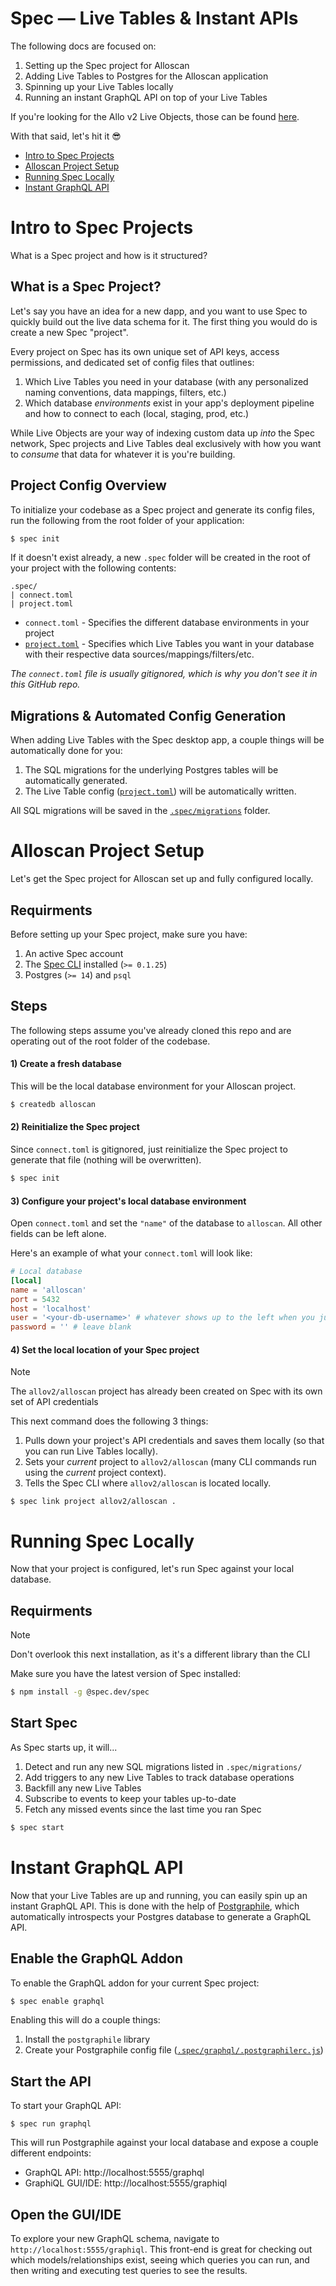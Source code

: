 # Spec — Live Tables & Instant APIs

The following docs are focused on:

1. Setting up the Spec project for Alloscan
2. Adding Live Tables to Postgres for the Alloscan application
3. Spinning up your Live Tables locally
4. Running an instant GraphQL API on top of your Live Tables

If you're looking for the Allo v2 Live Objects, those can be found [here](https://github.com/allo-protocol/allo-v2-spec).

With that said, let's hit it 😎

* [Intro to Spec Projects](#intro-to-spec-projects)
* [Alloscan Project Setup](#what-is-a-spec-project)
* [Running Spec Locally](#project-config-overview)
* [Instant GraphQL API](#instant-graphql-api)

# Intro to Spec Projects

What is a Spec project and how is it structured?

## What is a Spec Project?

Let's say you have an idea for a new dapp, and you want to use Spec to quickly build out the live data schema for it. The first thing you would do is create a new Spec "project". 

Every project on Spec has its own unique set of API keys, access permissions, and dedicated set of config files that outlines:

1. Which Live Tables you need in your database (with any personalized naming conventions, data mappings, filters, etc.)
2. Which database _environments_ exist in your app's deployment pipeline and how to connect to each (local, staging, prod, etc.)

While Live Objects are your way of indexing custom data up _into_ the Spec network, Spec projects and Live Tables deal exclusively with how you want to _consume_ that data for whatever it is you're building.

## Project Config Overview

To initialize your codebase as a Spec project and generate its config files, run the following from the root folder of your application:

```bash
$ spec init
```

If it doesn't exist already, a new `.spec` folder will be created in the root of your project with the following contents:

```
.spec/
| connect.toml
| project.toml
```

* `connect.toml` - Specifies the different database environments in your project
* [`project.toml`](/.spec/project.toml) - Specifies which Live Tables you want in your database with their respective data sources/mappings/filters/etc.

_The `connect.toml` file is usually gitignored, which is why you don't see it in this GitHub repo._

## Migrations & Automated Config Generation

When adding Live Tables with the Spec desktop app, a couple things will be automatically done for you:

1. The SQL migrations for the underlying Postgres tables will be automatically generated.
2. The Live Table config ([`project.toml`](/.spec/project.toml)) will be automatically written.

All SQL migrations will be saved in the [`.spec/migrations`](/.spec/migrations/) folder.

# Alloscan Project Setup

Let's get the Spec project for Alloscan set up and fully configured locally.

## Requirments

Before setting up your Spec project, make sure you have:

1. An active Spec account
2. The [Spec CLI](https://github.com/spec-dev/allo/blob/master/guides/CLI-Setup.md) installed (`>= 0.1.25`)
3. Postgres (`>= 14`) and `psql`

## Steps

The following steps assume you've already cloned this repo and are operating out of the root folder of the codebase.

#### 1) Create a fresh database

This will be the local database environment for your Alloscan project.

```bash
$ createdb alloscan
```

#### 2) Reinitialize the Spec project

Since `connect.toml` is gitignored, just reinitialize the Spec project to generate that file (nothing will be overwritten).

```bash
$ spec init
```

#### 3) Configure your project's local database environment

Open `connect.toml` and set the `"name"` of the database to `alloscan`. All other fields can be left alone.

Here's an example of what your `connect.toml` will look like:

```toml
# Local database
[local]
name = 'alloscan'
port = 5432
host = 'localhost'
user = '<your-db-username>' # whatever shows up to the left when you just type 'psql' and hit enter
password = '' # leave blank
```

#### 4) Set the local location of your Spec project

> [!NOTE]
> The `allov2/alloscan` project has already been created on Spec with its own set of API credentials 

This next command does the following 3 things:

1. Pulls down your project's API credentials and saves them locally (so that you can run Live Tables locally).
2. Sets your _current_ project to `allov2/alloscan` (many CLI commands run using the _current_ project context).
3. Tells the Spec CLI where `allov2/alloscan` is located locally.

```
$ spec link project allov2/alloscan .
```

# Running Spec Locally

Now that your project is configured, let's run Spec against your local database.

## Requirments

> [!NOTE]
> Don't overlook this next installation, as it's a different library than the CLI

Make sure you have the latest version of Spec installed:

```bash
$ npm install -g @spec.dev/spec
```

## Start Spec

As Spec starts up, it will...

1. Detect and run any new SQL migrations listed in `.spec/migrations/`
2. Add triggers to any new Live Tables to track database operations
3. Backfill any new Live Tables
4. Subscribe to events to keep your tables up-to-date
5. Fetch any missed events since the last time you ran Spec

```bash
$ spec start
```

# Instant GraphQL API

Now that your Live Tables are up and running, you can easily spin up an instant GraphQL API. This is done with the help of [Postgraphile](https://github.com/graphile/crystal), which automatically introspects your Postgres database to generate a GraphQL API.

## Enable the GraphQL Addon

To enable the GraphQL addon for your current Spec project:

```bash
$ spec enable graphql
```

Enabling this will do a couple things:

1. Install the `postgraphile` library
2. Create your Postgraphile config file ([`.spec/graphql/.postgraphilerc.js`](/.spec/graphql/.postgraphilerc.js))

## Start the API

To start your GraphQL API:

```
$ spec run graphql
```

This will run Postgraphile against your local database and expose a couple different endpoints:

* GraphQL API: http://localhost:5555/graphql
* GraphiQL GUI/IDE: http://localhost:5555/graphiql

## Open the GUI/IDE

To explore your new GraphQL schema, navigate to `http://localhost:5555/graphiql`. This front-end is great for checking out which models/relationships exist, seeing which queries you can run, and then writing and executing test queries to see the results.